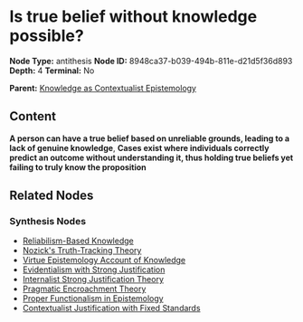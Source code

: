 # Is true belief without knowledge possible?

**Node Type:** antithesis
**Node ID:** 8948ca37-b039-494b-811e-d21d5f36d893
**Depth:** 4
**Terminal:** No

**Parent:** [Knowledge as Contextualist Epistemology](knowledge-as-contextualist-epistemology-synthesis-7562c23c-c04b-4a9c-907c-2443c8ba46ef.md)

## Content

**A person can have a true belief based on unreliable grounds, leading to a lack of genuine knowledge**, **Cases exist where individuals correctly predict an outcome without understanding it, thus holding true beliefs yet failing to truly know the proposition**

## Related Nodes

### Synthesis Nodes

- [Reliabilism-Based Knowledge](reliabilism-based-knowledge-synthesis-4f1b5a7e-8a28-4c27-82bc-218c6864889f.md)
- [Nozick's Truth-Tracking Theory](nozicks-truth-tracking-theory-synthesis-eef451e7-6995-42c8-961e-6f210ca10819.md)
- [Virtue Epistemology Account of Knowledge](virtue-epistemology-account-of-knowledge-synthesis-9120a23a-aec9-44ed-80b9-8621c0596ef6.md)
- [Evidentialism with Strong Justification](evidentialism-with-strong-justification-synthesis-c34288f8-c6c6-4110-9580-b529d4acb12d.md)
- [Internalist Strong Justification Theory](internalist-strong-justification-theory-synthesis-66016a09-c522-44d5-9c2a-8d6fe651f6c1.md)
- [Pragmatic Encroachment Theory](pragmatic-encroachment-theory-synthesis-d0f1e666-8826-4d85-908d-e8f3b2034055.md)
- [Proper Functionalism in Epistemology](proper-functionalism-in-epistemology-synthesis-c4fa38c9-c7f7-4a4d-b38c-ab2f25e404e2.md)
- [Contextualist Justification with Fixed Standards](contextualist-justification-with-fixed-standards-synthesis-92cdbfa5-3d68-4e4f-822c-75a8301ee603.md)
